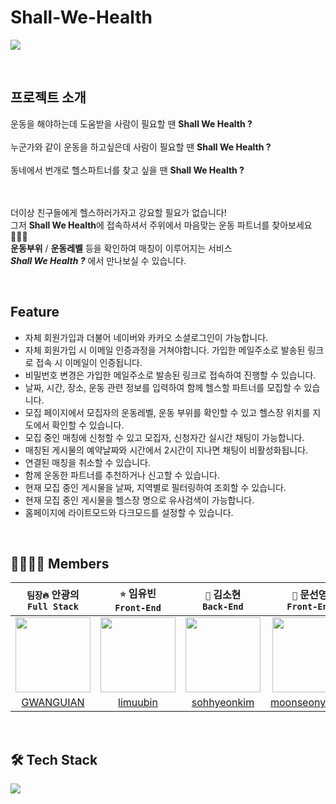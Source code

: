 # Shall-We-Health

![](https://images.velog.io/images/bbaa3218/post/ae91be39-7433-4668-bc5d-25dd89c16e4c/logo.svg)

</br>

## 프로젝트 소개

운동을 해야하는데 도움받을 사람이 필요할 땐 **Shall We Health ?**
<br/><br/>
누군가와 같이 운동을 하고싶은데 사람이 필요할 땐 **Shall We Health ?**
<br/><br/>
동네에서 번개로 헬스파트너를 찾고 싶을 땐 **Shall We Health ?**
<br/> <br/><br/>

더이상 친구들에게 헬스하러가자고 강요할 필요가 없습니다!
<br/>
그저 **Shall We Health**에 접속하셔서 주위에서 마음맞는 운동 파트너를 찾아보세요🏋🏻‍♀️
<br/>
**운동부위** / **운동레벨** 등을 확인하여 매칭이 이루어지는 서비스
<br/>
_**Shall We Health ?**_ 에서 만나보실 수 있습니다.

</br>

## Feature

- 자체 회원가입과 더불어 네이버와 카카오 소셜로그인이 가능합니다.
- 자체 회원가입 시 이메일 인증과정을 거쳐야합니다. 가입한 메일주소로 발송된 링크로 접속 시 이메일이 인증됩니다.
- 비밀번호 변경은 가입한 메일주소로 발송된 링크로 접속하여 진행할 수 있습니다.
- 날짜, 시간, 장소, 운동 관련 정보를 입력하여 함께 헬스할 파트너를 모집할 수 있습니다.
- 모집 페이지에서 모집자의 운동레벨, 운동 부위를 확인할 수 있고 헬스장 위치를 지도에서 확인할 수 있습니다.
- 모집 중인 매칭에 신청할 수 있고 모집자, 신청자간 실시간 채팅이 가능합니다.
- 매칭된 게시물의 예약날짜와 시간에서 2시간이 지나면 채팅이 비활성화됩니다.
- 연결된 매칭을 취소할 수 있습니다.
- 함께 운동한 파트너를 추천하거나 신고할 수 있습니다.
- 현재 모집 중인 게시물을 날짜, 지역별로 필터링하여 조회할 수 있습니다.
- 현재 모집 중인 게시물을 헬스장 명으로 유사검색이 가능합니다.
- 홈페이지에 라이트모드와 다크모드를 설정할 수 있습니다.

</br>

## 👩‍👩‍👦‍👦 Members

|                                            `팀장🔥` 안광의<br/>`Full Stack`                                             |                                                `⭐️` 임유빈<br/>`Front-End`                                                 |                                                 `🌻` 김소현<br/>`Back-End`                                                  |                                                 `🌝` 문선영<br/>`Front-End`                                                 |
| :---------------------------------------------------------------------------------------------------------------------: | :-------------------------------------------------------------------------------------------------------------------------: | :-------------------------------------------------------------------------------------------------------------------------: | :-------------------------------------------------------------------------------------------------------------------------: |
| <img src="https://cdn.discordapp.com/attachments/869625117158825988/907180163329052692/aae8a6315b17f71b.png" width=120> | <img src="https://user-images.githubusercontent.com/83907511/141394600-4f54639d-9620-4392-b96c-c0bb0d36e4a0.png" width=120> | <img src="https://user-images.githubusercontent.com/83907511/141394614-81136ba4-d8d2-432f-b8d1-e4d7f6608825.png" width=120> | <img src="https://user-images.githubusercontent.com/83907511/141394621-5c5980b9-e5d0-43a9-a9ef-0eed048b7203.png" width=120> |
|                                        [GWANGUIAN](https://github.com/GWANGUIAN)                                        |                                          [limuubin](https://github.com/lim-yubin)                                           |                                        [sohhyeonkim](https://github.com/sohhyeonkim)                                        |                                      [moonseonyeong](https://github.com/moonseonyeong)                                      |

</br>

## 🛠 Tech Stack

![](https://images.velog.io/images/bbaa3218/post/dafa5013-8366-4bc8-be62-c0abb24ad6ed/Shall-We-Health.png)
